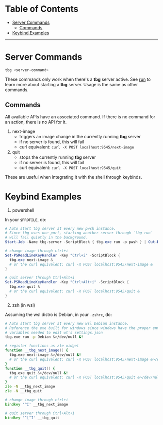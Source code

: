 # Table of Contents
- [Server Commands](#server-commands)
  - [Commands](#commands)
- [Keybind Examples](#keybind-examples)
---

# Server Commands
```zsh
tbg <server-command>
```
These commands only work when there's a **tbg** server active. See [run](https://github.com/saltkid/tbg/blob/main/docs/run_command_usage.md)
to learn more about starting a **tbg** server. Usage is the same as other
commands.

## Commands
All available APIs have an associated command. If there is no command for an
action, there is no API for it.
1. next-image
    - triggers an image change in the currently running **tbg** server
    - if no server is found, this will fail
    - curl equivalent: `curl -X POST localhost:9545/next-image`
2. quit
    - stops the currently running **tbg** server
    - if no server is found, this will fail
    - curl equivalent: `curl -X POST localhost:9545/quit`

These are useful when integrating it with the shell through keybinds.
# Keybind Examples
1. powershell

In your `$PROFILE`, do:
```powershell
# Auto start tbg server at every new pwsh instance.
# Since tbg uses one port, starting another server through `tbg run`
# will fail quietly in the background.
Start-Job -Name tbg-server -ScriptBlock { tbg.exe run -p pwsh } | Out-Null

# change image through ctrl+i
Set-PSReadLineKeyHandler -Key "Ctrl+i" -ScriptBlock {
  tbg.exe next-image &
  # or the curl equivalent: curl -X POST localhost:9545/next-image &
}

# quit server through Ctrl+Alt+i
Set-PSReadLineKeyHandler -Key "Ctrl+Alt+i" -ScriptBlock {
  tbg.exe quit &
  # or the curl equivalent: curl -X POST localhost:9545/quit &
}
```
2. zsh (in wsl)

Assuming the wsl distro is Debian, in your `.zshrc`, do:
```zsh
# Auto start tbg server at every new wsl Debian instance.
# Reference the exe built for windows since windows have the proper environment
# variables needed to edit wt's settings.json
tbg.exe run -p Debian &>/dev/null &!

# register functions as zle widget
function __tbg_next_image() {
  tbg.exe next-image &>/dev/null &!
  # or the curl equivalent: curl -X POST localhost:9545/next-image &>/dev/null &!
}
function __tbg_quit() {
  tbg.exe quit &>/dev/null &!
  # or the curl equivalent: curl -X POST localhost:9545/quit &>/dev/null &!
}
zle -N __tbg_next_image
zle -N __tbg_quit

# change image through ctrl+i
bindkey '^I' __tbg_next_image

# quit server through Ctrl+Alt+i
bindkey '^[^I' __tbg_quit
```
